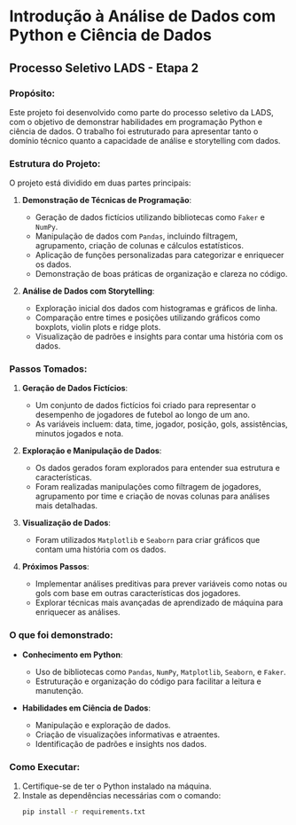 # Introdução à Análise de Dados com Python e Ciência de Dados
## Processo Seletivo LADS - Etapa 2

### Propósito:
Este projeto foi desenvolvido como parte do processo seletivo da LADS, com o objetivo de demonstrar habilidades em programação Python e ciência de dados. O trabalho foi estruturado para apresentar tanto o domínio técnico quanto a capacidade de análise e storytelling com dados.

### Estrutura do Projeto:
O projeto está dividido em duas partes principais:

1. **Demonstração de Técnicas de Programação**:
   - Geração de dados fictícios utilizando bibliotecas como `Faker` e `NumPy`.
   - Manipulação de dados com `Pandas`, incluindo filtragem, agrupamento, criação de colunas e cálculos estatísticos.
   - Aplicação de funções personalizadas para categorizar e enriquecer os dados.
   - Demonstração de boas práticas de organização e clareza no código.

2. **Análise de Dados com Storytelling**:
   - Exploração inicial dos dados com histogramas e gráficos de linha.
   - Comparação entre times e posições utilizando gráficos como boxplots, violin plots e ridge plots.
   - Visualização de padrões e insights para contar uma história com os dados.

### Passos Tomados:
1. **Geração de Dados Fictícios**:
   - Um conjunto de dados fictícios foi criado para representar o desempenho de jogadores de futebol ao longo de um ano.
   - As variáveis incluem: data, time, jogador, posição, gols, assistências, minutos jogados e nota.

2. **Exploração e Manipulação de Dados**:
   - Os dados gerados foram explorados para entender sua estrutura e características.
   - Foram realizadas manipulações como filtragem de jogadores, agrupamento por time e criação de novas colunas para análises mais detalhadas.

3. **Visualização de Dados**:
   - Foram utilizados `Matplotlib` e `Seaborn` para criar gráficos que contam uma história com os dados.

4. **Próximos Passos**:
   - Implementar análises preditivas para prever variáveis como notas ou gols com base em outras características dos jogadores.
   - Explorar técnicas mais avançadas de aprendizado de máquina para enriquecer as análises.

### O que foi demonstrado:
- **Conhecimento em Python**:
  - Uso de bibliotecas como `Pandas`, `NumPy`, `Matplotlib`, `Seaborn`, e `Faker`.
  - Estruturação e organização do código para facilitar a leitura e manutenção.

- **Habilidades em Ciência de Dados**:
  - Manipulação e exploração de dados.
  - Criação de visualizações informativas e atraentes.
  - Identificação de padrões e insights nos dados.

### Como Executar:
1. Certifique-se de ter o Python instalado na máquina.
2. Instale as dependências necessárias com o comando:
   ```bash
   pip install -r requirements.txt
